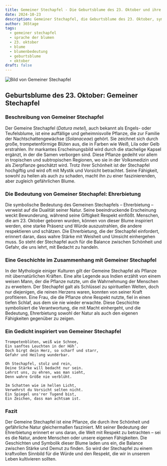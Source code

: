 ```yaml
---
title: Gemeiner Stechapfel - Die Geburtsblume des 23. Oktober und ihre Bedeutung
date: 2024-10-23
description: Gemeiner Stechapfel, die Geburtsblume des 23. Oktober, symbolisiert Ehrerbietung. Erfahre mehr über ihre Geschichte, Bedeutung und Symbolik in der Sprache der Blumen.
author: 365tage
tags:
  - gemeiner stechapfel
  - sprache der blumen
  - 23. oktober
  - blume
  - blumenbedeutung
  - geburtsblume
  - oktober
draft: false
---
```


![Bild von Gemeiner Stechapfel](https://cdn.pixabay.com/photo/2021/09/03/00/54/white-datura-6594773_640.jpg#center)


## Geburtsblume des 23. Oktober: Gemeiner Stechapfel

### Beschreibung von Gemeiner Stechapfel

Der Gemeine Stechapfel (_Datura metel_), auch bekannt als Engels- oder Teufelsblume, ist eine auffällige und geheimnisvolle Pflanze, die zur Familie der Nachtschattengewächse (_Solanaceae_) gehört. Sie zeichnet sich durch große, trompetenförmige Blüten aus, die in Farben wie Weiß, Lila oder Gelb erstrahlen. Ihr markantes Erscheinungsbild wird durch die stachelige Kapsel ergänzt, in der die Samen verborgen sind. Diese Pflanze gedeiht vor allem in tropischen und subtropischen Regionen, wo sie in der Volksmedizin und als Zierpflanze geschätzt wird. Trotz ihrer Schönheit ist der Stechapfel hochgiftig und wird oft mit Mystik und Vorsicht betrachtet. Seine Fähigkeit, sowohl zu heilen als auch zu schaden, macht ihn zu einer faszinierenden, aber zugleich gefährlichen Blume.

### Die Bedeutung von Gemeiner Stechapfel: Ehrerbietung

Die symbolische Bedeutung des Gemeinen Stechapfels – Ehrerbietung – verweist auf die Dualität seiner Natur. Seine beeindruckende Erscheinung weckt Bewunderung, während seine Giftigkeit Respekt einflößt. Menschen, die am 23. Oktober geboren wurden, können von dieser Blume inspiriert werden, eine starke Präsenz und Würde auszustrahlen, die andere respektieren und schätzen. Die Ehrerbietung, die der Stechapfel einfordert, erinnert daran, dass wahre Stärke mit Weisheit und Umsicht einhergehen muss. So steht der Stechapfel auch für die Balance zwischen Schönheit und Gefahr, die uns lehrt, mit Bedacht zu handeln.

### Eine Geschichte im Zusammenhang mit Gemeiner Stechapfel

In der Mythologie einiger Kulturen gilt der Gemeine Stechapfel als Pflanze mit übernatürlichen Kräften. Eine alte Legende aus Indien erzählt von einem weisen Mann, der die Pflanze nutzte, um die Wahrnehmung der Menschen zu erweitern. Der Stechapfel galt als Schlüssel zu spirituellen Welten, doch nur diejenigen, die reinen Herzens waren, konnten von seiner Kraft profitieren. Eine Frau, die die Pflanze ohne Respekt nutzte, fiel in einen tiefen Schlaf, aus dem sie nie wieder erwachte. Diese Geschichte symbolisiert die Verantwortung, die mit Macht einhergeht, und die Bedeutung, Ehrerbietung sowohl der Natur als auch den eigenen Fähigkeiten gegenüber zu zeigen.

### Ein Gedicht inspiriert von Gemeiner Stechapfel

```
Trompetenblüten, weiß wie Schnee,  
Ein sanftes Leuchten in der Höh’.  
Doch birgt dein Herz, so scharf und starr,  
Gefahr und Heilung wunderbar.  

Oh Stechapfel, stolz und rein,  
Deine Stärke will bedacht nur sein.  
Lehrst uns, zu ehren, was man sieht,  
Denn wahre Größe nie verblüht.  

Im Schatten wie im hellen Licht,  
Verwehrst du Vorsicht selten nicht.  
Ein Spiegel uns'rer Tugend bist,  
Ein Zeichen, dass man achtsam ist.  
```

### Fazit

Der Gemeine Stechapfel ist eine Pflanze, die durch ihre Schönheit und gefährliche Natur gleichermaßen fasziniert. Mit seiner Bedeutung der Ehrerbietung erinnert er uns daran, die Welt mit Respekt zu betrachten – sei es die Natur, andere Menschen oder unsere eigenen Fähigkeiten. Die Geschichten und Symbolik dieser Blume laden uns ein, die Balance zwischen Stärke und Demut zu finden. So wird der Stechapfel zu einem kraftvollen Sinnbild für die Würde und den Respekt, die wir in unserem Leben kultivieren sollten.